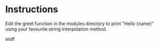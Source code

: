 # Instructions

Edit the greet function in the modules directory to print "Hello {name}" using your favourite string interpolation method.

asdf